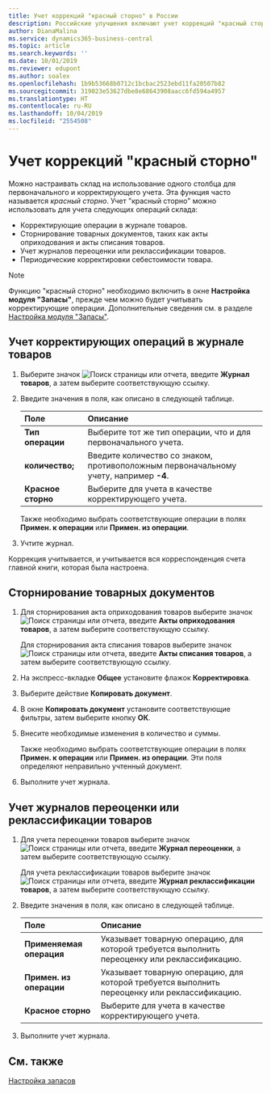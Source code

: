 ```yaml
---
title: Учет коррекций "красный сторно" в России
description: Российские улучшения включают учет коррекций "красный сторно".
author: DianaMalina
ms.service: dynamics365-business-central
ms.topic: article
ms.search.keywords: ''
ms.date: 10/01/2019
ms.reviewer: edupont
ms.author: soalex
ms.openlocfilehash: 1b9b53668b0712c1bcbac2523ebd11fa20507b82
ms.sourcegitcommit: 319023e53627dbe8e68643908aacc6fd594a4957
ms.translationtype: HT
ms.contentlocale: ru-RU
ms.lasthandoff: 10/04/2019
ms.locfileid: "2554508"
---
```

# <a name="post-red-storno-corrections"></a>Учет коррекций "красный сторно"

Можно настраивать склад на использование одного столбца для первоначального и корректирующего учета. Эта функция часто называется *красный сторно*. Учет "красный сторно" можно использовать для учета следующих операций склада:

- Корректирующие операции в журнале товаров.
- Сторнирование товарных документов, таких как акты оприходования и акты списания товаров.
- Учет журналов переоценки или реклассификации товаров.
- Периодические корректировки себестоимости товара.

> [!NOTE]
> Функцию "красный сторно" необходимо включить в окне **Настройка модуля "Запасы"**, прежде чем можно будет учитывать корректирующие операции. Дополнительные сведения см. в разделе [Настройка модуля "Запасы"](Inventory-Setup.md).  

## <a name="to-post-corrective-entries-in-the-item-journal"></a>Учет корректирующих операций в журнале товаров

1. Выберите значок ![Поиск страницы или отчета](), введите **Журнал товаров**, а затем выберите соответствующую ссылку.

2. Введите значения в поля, как описано в следующей таблице.

   | Поле          | Описание                                                  |
   | :------------- | :----------------------------------------------------------- |
   | **Тип операции** | Выберите тот же тип операции, что и для первоначального учета.          |
   | **количество;**   | Введите количество со знаком, противоположным первоначальному учету, например **-4**. |
   | **Красное сторно** | Выберите для учета в качестве корректирующего учета.                      |

   Также необходимо выбрать соответствующие операции в полях **Примен. к операции** или **Примен. из операции**.

3. Учтите журнал.

Коррекция учитывается, и учитывается вся корреспонденция счета главной книги, которая была настроена.

## <a name="to-reverse-item-documents"></a>Сторнирование товарных документов

1. Для сторнирования акта оприходования товаров выберите значок ![Поиск страницы или отчета](), введите **Акты оприходования товаров**, а затем выберите соответствующую ссылку.

   Для сторнирования акта списания товаров выберите значок ![Поиск страницы или отчета](), введите **Акты списания товаров**, а затем выберите соответствующую ссылку.

2. На экспресс-вкладке **Общее** установите флажок **Корректировка**.

3. Выберите действие **Копировать документ**.

4. В окне **Копировать документ** установите соответствующие фильтры, затем выберите кнопку **ОК**.

5. Внесите необходимые изменения в количество и суммы.

   Также необходимо выбрать соответствующие операции в полях **Примен. к операции** или **Примен. из операции**. Эти поля определяют неправильно учтенный документ.

6. Выполните учет журнала.

## <a name="to-post-item-revaluation-or-item-reclassification-journals"></a>Учет журналов переоценки или реклассификации товаров 

1. Для учета переоценки товаров выберите значок ![Поиск страницы или отчета](), введите **Журнал переоценки**, а затем выберите соответствующую ссылку.

   Для учета реклассификации товаров выберите значок ![Поиск страницы или отчета](), введите **Журнал реклассификации товаров**, а затем выберите соответствующую ссылку.

2. Введите значения в поля, как описано в следующей таблице.

   | Поле                  | Описание                                                  |
   | :--------------------- | :----------------------------------------------------------- |
   | **Применяемая операция**   | Указывает товарную операцию, для которой требуется выполнить переоценку или реклассификацию. |
   | **Примен. из операции** | Указывает товарную операцию, для которой требуется выполнить переоценку или реклассификацию. |
   | **Красное сторно**         | Выберите для учета в качестве корректирующего учета.                      |

3. Выполните учет журнала.

## <a name="see-also"></a>См. также

[Настройка запасов](Inventory-Setup.md)  

